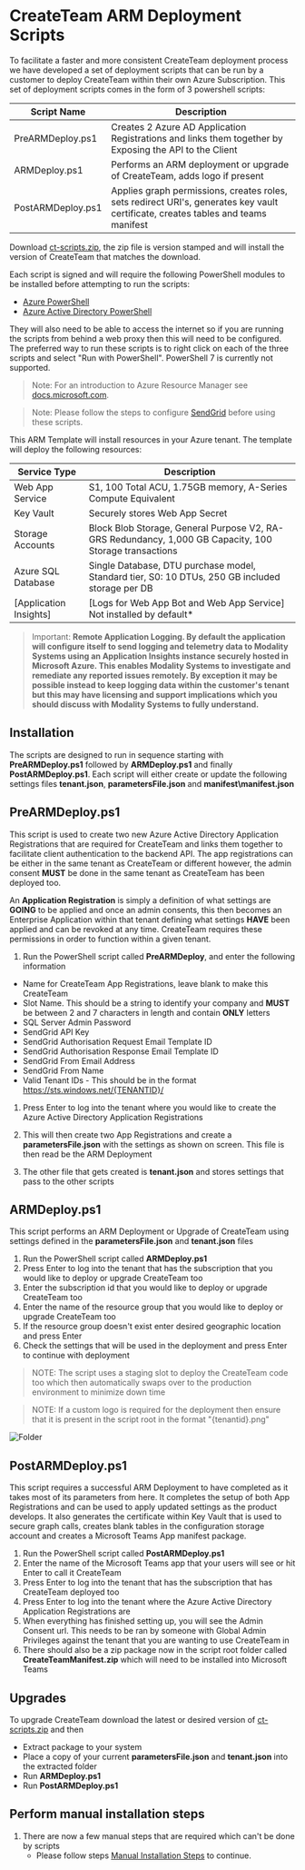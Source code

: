 # CreateTeam ARM Deployment Scripts

To facilitate a faster and more consistent CreateTeam deployment process we have developed a set of deployment scripts that can be run by a customer to deploy CreateTeam within their own Azure Subscription. This set of deployment scripts comes in the form of 3 powershell scripts:

| Script Name             | Description                                                                                            |
| ------------------------| ------------------------------------------------------------------------------------------------------ |
| PreARMDeploy.ps1        | Creates 2 Azure AD Application Registrations and links them together by Exposing the API to the Client |
| ARMDeploy.ps1           | Performs an ARM deployment or upgrade of CreateTeam, adds logo if present                              |
| PostARMDeploy.ps1       | Applies graph permissions, creates roles, sets redirect URI's, generates key vault certificate, creates tables and teams manifest |

Download [ct-scripts.zip](https://github.com/modalitysystems/CreateTeamGABuilds/releases), the zip file is version stamped and will install the version of CreateTeam that matches the download.

Each script is signed and will require the following PowerShell modules to be installed before attempting to run the scripts:

- [Azure PowerShell](https://docs.microsoft.com/en-us/powershell/azure/install-az-ps)
- [Azure Active Directory PowerShell](https://docs.microsoft.com/en-us/powershell/azure/active-directory/install-adv2)
  
They will also need to be able to access the internet so if you are running the scripts from behind a web proxy then this will need to be configured. The preferred way to run these scripts is to right click on each of the three scripts and select "Run with PowerShell". PowerShell 7 is currently not supported.

> Note: For an introduction to Azure Resource Manager see [docs.microsoft.com](https://docs.microsoft.com/en-us/azure/azure-resource-manager/resource-group-overview).

> Note: Please follow the steps to configure [SendGrid](https://docs.modalitysoftware.com/CreateTeam/customerHosted/sendGrid.html) before using these scripts.

This ARM Template will install resources in your Azure tenant. The template will deploy the following resources:

| Service Type         | Description                                                                                            |
| -------------------- | ------------------------------------------------------------------------------------------------------ |
| Web App Service      | S1, 100 Total ACU, 1.75GB memory, A-Series Compute Equivalent                                          |
| Key Vault            | Securely stores Web App Secret                                                                         |
| Storage Accounts     | Block Blob Storage, General Purpose V2, RA-GRS Redundancy, 1,000 GB Capacity, 100 Storage transactions |
| Azure SQL Database   | Single Database, DTU purchase model, Standard tier, S0: 10 DTUs, 250 GB included storage per DB        |
| [Application Insights] | [Logs for Web App Bot and Web App Service] Not installed by default*                                 |

> Important: **Remote Application Logging. By default the application will configure itself to send logging and telemetry data to Modality Systems using an Application Insights instance securely hosted in Microsoft Azure. This enables Modality Systems to investigate and remediate any reported issues remotely. By exception it may be possible instead to keep logging data within the customer's tenant but this may have licensing and support implications which you should discuss with Modality Systems to fully understand.**

## Installation

The scripts are designed to run in sequence starting with **PreARMDeploy.ps1** followed by **ARMDeploy.ps1** and finally **PostARMDeploy.ps1**. Each script will either create or update the following settings files **tenant.json**, **parametersFile.json** and **manifest\manifest.json**

## PreARMDeploy.ps1

This script is used to create two new Azure Active Directory Application Registrations that are required for CreateTeam and links them together to facilitate client authentication to the backend API. The app registrations can be either in the same tenant as CreateTeam or different however, the admin consent **MUST** be done in the same tenant as CreateTeam has been deployed too. 

An **Application Registration** is simply a definition of what settings are **GOING** to be applied and once an admin consents, this then becomes an Enterprise Application within that tenant defining what settings **HAVE** been applied and can be revoked at any time. CreateTeam requires these permissions in order to function within a given tenant.

1. Run the PowerShell script called **PreARMDeploy**, and enter the following information
  - Name for CreateTeam App Registrations, leave blank to make this CreateTeam
  - Slot Name. This should be a string to identify your company and **MUST** be between 2 and 7 characters in length and contain **ONLY** letters
  - SQL Server Admin Password
  - SendGrid API Key
  - SendGrid Authorisation Request Email Template ID
  - SendGrid Authorisation Response Email Template ID
  - SendGrid From Email Address
  - SendGrid From Name
  - Valid Tenant IDs - This should be in the format https://sts.windows.net/{TENANTID}/ 
1. Press Enter to log into the tenant where you would like to create the Azure Active Directory Application Registrations

1. This will then create two App Registrations and create a **parametersFile.json** with the settings as shown on screen. This file is then read be the ARM Deployment
2. The other file that gets created is **tenant.json** and stores settings that pass to the other scripts

## ARMDeploy.ps1

This script performs an ARM Deployment or Upgrade of CreateTeam using settings defined in the **parametersFile.json** and **tenant.json** files

1. Run the PowerShell script called **ARMDeploy.ps1**
1. Press Enter to log into the tenant that has the subscription that you would like to deploy or upgrade CreateTeam too
1. Enter the subscription id that you would like to deploy or upgrade CreateTeam too
1. Enter the name of the resource group that you would like to deploy or upgrade CreateTeam too
1. If the resource group doesn't exist enter desired geographic location and press Enter
1. Check the settings that will be used in the deployment and press Enter to continue with deployment

> NOTE: The script uses a staging slot to deploy the CreateTeam code too which then automatically swaps over to the production environment to minimize down time

> NOTE: If a custom logo is required for the deployment then ensure that it is present in the script root in the format "{tenantid}.png"

   ![Folder](../images/customerHosted/armDeployScriptsFolder.png)

## PostARMDeploy.ps1

This script requires a successful ARM Deployment to have completed as it takes most of its parameters from here. It completes the setup of both App Registrations and can be used to apply updated settings as the product develops. It also generates the certificate within Key Vault that is used to secure graph calls, creates blank tables in the configuration storage account and creates a Microsoft Teams App manifest package.

1. Run the PowerShell script called **PostARMDeploy.ps1**
1. Enter the name of the Microsoft Teams app that your users will see or hit Enter to call it CreateTeam
1. Press Enter to log into the tenant that has the subscription that has CreateTeam deployed too
1. Press Enter to log into the tenant where the Azure Active Directory Application Registrations are
1. When everything has finished setting up, you will see the Admin Consent url. This needs to be ran by someone with Global Admin Privileges against the tenant that you are wanting to use CreateTeam in
1. There should also be a zip package now in the script root folder called **CreateTeamManifest.zip** which will need to be installed into Microsoft Teams

## Upgrades

To upgrade CreateTeam download the latest or desired version of [ct-scripts.zip](https://github.com/modalitysystems/CreateTeamGABuilds/releases) and then
  - Extract package to your system
  - Place a copy of your current **parametersFile.json** and **tenant.json** into the extracted folder
  - Run **ARMDeploy.ps1**
  - Run **PostARMDeploy.ps1**

## Perform manual installation steps

1. There are now a few manual steps that are required which can't be done by scripts
   - Please follow steps [Manual Installation Steps](armDeployScriptsMan.md) to continue.
